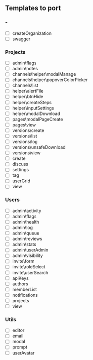 ## Templates to port
### -
* [ ] createOrganization
* [ ] swagger

### Projects
* [ ] admin\flags
* [ ] admin\notes
* [ ] channels\helper\modalManage
* [ ] channels\helper\popoverColorPicker
* [ ] channels\list
* [ ] helper\alertFile
* [ ] helper\btnHide
* [ ] helper\createSteps
* [ ] helper\inputSettings
* [ ] helper\modalDownload
* [ ] pages\modalPageCreate
* [ ] pages\view
* [ ] versions\create
* [ ] versions\list
* [ ] versions\log
* [ ] versions\unsafeDownload
* [ ] versions\view
* [ ] create
* [ ] discuss
* [ ] settings
* [ ] tag
* [ ] userGrid
* [ ] view

### Users
* [ ] admin\activity
* [ ] admin\flags
* [ ] admin\health
* [ ] admin\log
* [ ] admin\queue
* [ ] admin\reviews
* [ ] admin\stats
* [ ] admin\userAdmin
* [ ] admin\visibility
* [ ] invite\form
* [ ] invite\roleSelect
* [ ] invite\userSearch
* [ ] apiKeys
* [ ] authors
* [ ] memberList
* [ ] notifications
* [ ] projects
* [ ] view

### Utils
* [ ] editor
* [ ] email
* [ ] modal
* [ ] prompt
* [ ] userAvatar